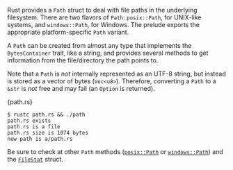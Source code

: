 Rust provides a `Path` struct to deal with file paths in the underlying
filesystem. There are two flavors of `Path`: `posix::Path`, for UNIX-like
systems, and `windows::Path`, for Windows. The prelude exports the appropriate
platform-specific `Path` variant.

A `Path` can be created from almost any type that implements the
`BytesContainer` trait, like a string, and provides several methods to get
information from the file/directory the path points to.

Note that a `Path` is *not* internally represented as an UTF-8 string, but
instead is stored as a vector of bytes (`Vec<u8>`). Therefore, converting a
`Path` to a `&str` is *not* free and may fail (an `Option` is returned).

{path.rs}

```
$ rustc path.rs && ./path
path.rs exists
path.rs is a file
path.rs size is 1074 bytes
new path is a/path.rs
```

Be sure to check at other `Path` methods
([`posix::Path`](http://static.rust-lang.org/doc/master/std/path/posix/struct.Path.html)
or [`windows::Path`](http://static.rust-lang.org/doc/master/std/path/windows/struct.Path.html))
and the
[`FileStat`](http://static.rust-lang.org/doc/master/std/io/struct.FileStat.html)
struct.
